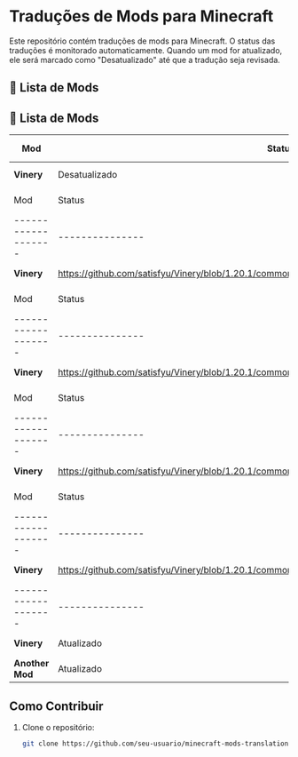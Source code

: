# Traduções de Mods para Minecraft

Este repositório contém traduções de mods para Minecraft. O status das traduções é monitorado automaticamente. Quando um mod for atualizado, ele será marcado como "Desatualizado" até que a tradução seja revisada.

## 📜 Lista de Mods

## 📜 Lista de Mods
| Mod              | Status        | Última Atualização |
|-------------------|---------------|--------------------|
| **Vinery** | Desatualizado | 2025-01-11 |
| Mod              | Status        | Última Atualização |
|-------------------|---------------|--------------------|
| **Vinery** | https://github.com/satisfyu/Vinery/blob/1.20.1/common/src/main/resources/assets/vinery/lang/en_us.json | 2025-01-11 |
| Mod              | Status        | Última Atualização |
|-------------------|---------------|--------------------|
| **Vinery** | https://github.com/satisfyu/Vinery/blob/1.20.1/common/src/main/resources/assets/vinery/lang/en_us.json | 2025-01-11 |
| Mod              | Status        | Última Atualização |
|-------------------|---------------|--------------------|
| **Vinery** | https://github.com/satisfyu/Vinery/blob/1.20.1/common/src/main/resources/assets/vinery/lang/en_us.json | 2025-01-11 |
| Mod              | Status        | Última Atualização |
|-------------------|---------------|--------------------|
| **Vinery** | https://github.com/satisfyu/Vinery/blob/1.20.1/common/src/main/resources/assets/vinery/lang/en_us.json | 2025-01-11 |
|-------------------|---------------|--------------------|
| **Vinery**        | Atualizado    | 2025-01-05         |
| **Another Mod**   | Atualizado    | 2025-01-05         |

## Como Contribuir

1. Clone o repositório:
   ```bash
   git clone https://github.com/seu-usuario/minecraft-mods-translations.git
